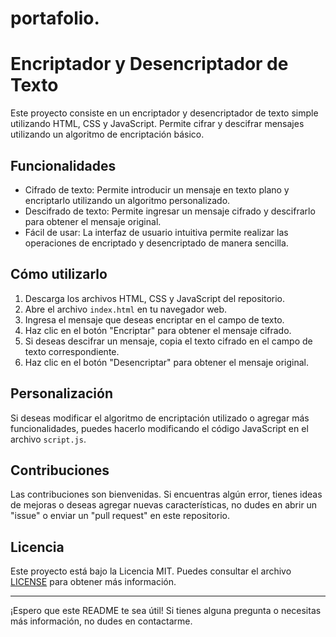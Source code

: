 # portafolio.
# Encriptador y Desencriptador de Texto

Este proyecto consiste en un encriptador y desencriptador de texto simple utilizando HTML, CSS y JavaScript. Permite cifrar y descifrar mensajes utilizando un algoritmo de encriptación básico.

## Funcionalidades

- Cifrado de texto: Permite introducir un mensaje en texto plano y encriptarlo utilizando un algoritmo personalizado.
- Descifrado de texto: Permite ingresar un mensaje cifrado y descifrarlo para obtener el mensaje original.
- Fácil de usar: La interfaz de usuario intuitiva permite realizar las operaciones de encriptado y desencriptado de manera sencilla.

## Cómo utilizarlo

1. Descarga los archivos HTML, CSS y JavaScript del repositorio.
2. Abre el archivo `index.html` en tu navegador web.
3. Ingresa el mensaje que deseas encriptar en el campo de texto.
4. Haz clic en el botón "Encriptar" para obtener el mensaje cifrado.
5. Si deseas descifrar un mensaje, copia el texto cifrado en el campo de texto correspondiente.
6. Haz clic en el botón "Desencriptar" para obtener el mensaje original.

## Personalización

Si deseas modificar el algoritmo de encriptación utilizado o agregar más funcionalidades, puedes hacerlo modificando el código JavaScript en el archivo `script.js`.

## Contribuciones

Las contribuciones son bienvenidas. Si encuentras algún error, tienes ideas de mejoras o deseas agregar nuevas características, no dudes en abrir un "issue" o enviar un "pull request" en este repositorio.

## Licencia

Este proyecto está bajo la Licencia MIT. Puedes consultar el archivo [LICENSE](LICENSE) para obtener más información.

---

¡Espero que este README te sea útil! Si tienes alguna pregunta o necesitas más información, no dudes en contactarme.
